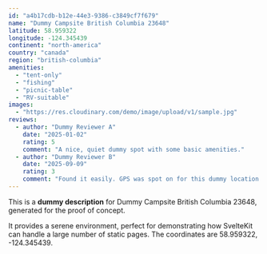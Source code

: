 ```yaml
---
id: "a4b17cdb-b12e-44e3-9386-c3849cf7f679"
name: "Dummy Campsite British Columbia 23648"
latitude: 58.959322
longitude: -124.345439
continent: "north-america"
country: "canada"
region: "british-columbia"
amenities:
  - "tent-only"
  - "fishing"
  - "picnic-table"
  - "RV-suitable"
images:
  - "https://res.cloudinary.com/demo/image/upload/v1/sample.jpg"
reviews:
  - author: "Dummy Reviewer A"
    date: "2025-01-02"
    rating: 5
    comment: "A nice, quiet dummy spot with some basic amenities."
  - author: "Dummy Reviewer B"
    date: "2025-09-09"
    rating: 3
    comment: "Found it easily. GPS was spot on for this dummy location."
---
```


This is a **dummy description** for Dummy Campsite British Columbia 23648, generated for the proof of concept.

It provides a serene environment, perfect for demonstrating how SvelteKit can handle a large number of static pages. The coordinates are 58.959322, -124.345439.
